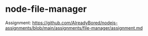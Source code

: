 # node-file-manager

Assignment: https://github.com/AlreadyBored/nodejs-assignments/blob/main/assignments/file-manager/assignment.md